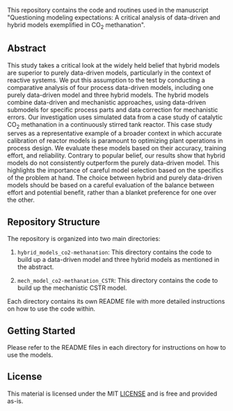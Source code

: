 This repository contains the code and routines used in the manuscript "Questioning modeling expectations: A critical analysis of data-driven and hybrid models exemplified in $\mathrm{CO_2}$ methanation".

## Abstract

This study takes a critical look at the widely held belief that hybrid models are superior to purely data-driven models, particularly in the context of reactive systems. We put this assumption to the test by conducting a comparative analysis of four process data-driven models, including one purely data-driven model and three hybrid models. The hybrid models combine data-driven and mechanistic approaches, using data-driven submodels for specific process parts and data correction for mechanistic errors. Our investigation uses simulated data from a case study of catalytic $\mathrm{CO_2}$ methanation in a continuously stirred tank reactor. This case study serves as a representative example of a broader context in which accurate calibration of reactor models is paramount to optimizing plant operations in process design. We evaluate these models based on their accuracy, training effort, and reliability. Contrary to popular belief, our results show that hybrid models do not consistently outperform the purely data-driven model. This highlights the importance of careful model selection based on the specifics of the problem at hand. The choice between hybrid and purely data-driven models should be based on a careful evaluation of the balance between effort and potential benefit, rather than a blanket preference for one over the other.

## Repository Structure

The repository is organized into two main directories:

1. `hybrid_models_co2-methanation`: This directory contains the code to build up a data-driven model and three hybrid models as mentioned in the abstract.

2. `mech_model_co2-methanation_CSTR`: This directory contains the code to build up the mechanistic CSTR model.

Each directory contains its own README file with more detailed instructions on how to use the code within.

## Getting Started

Please refer to the README files in each directory for instructions on how to use the models.

## License
This material is licensed under the MIT [LICENSE](LICENSE) and is free and provided as-is.
